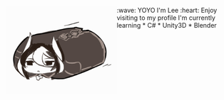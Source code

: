 
<p float ="left">
  <img src="Ozen.gif" width="250" align="left">
  <p float ="left">
  :wave: YOYO I'm Lee 
  :heart: Enjoy visiting to my profile
  I'm currently learning  
  * C#
  * Unity3D
  * Blender
  </p>
 </p> 
  
  


 
    
<!--
**CharliezXx/CharliezXx** is a ✨ _special_ ✨ repository because its `README.md` (this file) appears on your GitHub profile.

Here are some ideas to get you started:

- 🔭 I’m currently working on ...
- 🌱 I’m currently learning ...
- 👯 I’m looking to collaborate on ...
- 🤔 I’m looking for help with ...
- 💬 Ask me about ...
- 📫 How to reach me: ...
- 😄 Pronouns: ...
- ⚡ Fun fact: ...
-->

